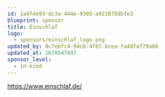 ```yaml
---
id: 1a4f4e93-dc3a-444e-9305-a921878dbfe3
blueprint: sponsor
title: Einschlaf
logo:
  - sponsors/einschlaf_logo.png
updated_by: 8c7ebfc4-94cb-4f6f-bcea-fa48faf79a68
updated_at: 1678547497
sponsor_level:
  - in-kind
---
```

https://www.einschlaf.de/
